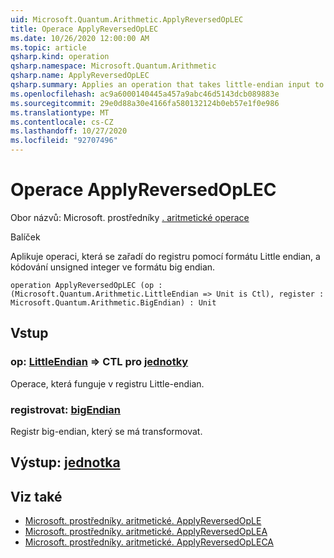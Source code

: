 ```yaml
---
uid: Microsoft.Quantum.Arithmetic.ApplyReversedOpLEC
title: Operace ApplyReversedOpLEC
ms.date: 10/26/2020 12:00:00 AM
ms.topic: article
qsharp.kind: operation
qsharp.namespace: Microsoft.Quantum.Arithmetic
qsharp.name: ApplyReversedOpLEC
qsharp.summary: Applies an operation that takes little-endian input to a register encoding an unsigned integer using big-endian format.
ms.openlocfilehash: ac9a6000140445a457a9abc46d5143dcb089883e
ms.sourcegitcommit: 29e0d88a30e4166fa580132124b0eb57e1f0e986
ms.translationtype: MT
ms.contentlocale: cs-CZ
ms.lasthandoff: 10/27/2020
ms.locfileid: "92707496"
---
```

# <a name="applyreversedoplec-operation"></a>Operace ApplyReversedOpLEC

Obor názvů: Microsoft. prostředníky [. aritmetické operace](xref:Microsoft.Quantum.Arithmetic)

Balíček [](https://nuget.org/packages/)


Aplikuje operaci, která se zařadí do registru pomocí formátu Little endian, a kódování unsigned integer ve formátu big endian.

```qsharp
operation ApplyReversedOpLEC (op : (Microsoft.Quantum.Arithmetic.LittleEndian => Unit is Ctl), register : Microsoft.Quantum.Arithmetic.BigEndian) : Unit
```


## <a name="input"></a>Vstup

### <a name="op--littleendian--unit-ctl"></a>op: [LittleEndian](xref:Microsoft.Quantum.Arithmetic.LittleEndian) => CTL pro [jednotky](xref:microsoft.quantum.lang-ref.unit)

Operace, která funguje v registru Little-endian.


### <a name="register--bigendian"></a>registrovat: [bigEndian](xref:Microsoft.Quantum.Arithmetic.BigEndian)

Registr big-endian, který se má transformovat.



## <a name="output--unit"></a>Výstup: [jednotka](xref:microsoft.quantum.lang-ref.unit)



## <a name="see-also"></a>Viz také

- [Microsoft. prostředníky. aritmetické. ApplyReversedOpLE](xref:Microsoft.Quantum.Arithmetic.ApplyReversedOpLE)
- [Microsoft. prostředníky. aritmetické. ApplyReversedOpLEA](xref:Microsoft.Quantum.Arithmetic.ApplyReversedOpLEA)
- [Microsoft. prostředníky. aritmetické. ApplyReversedOpLECA](xref:Microsoft.Quantum.Arithmetic.ApplyReversedOpLECA)